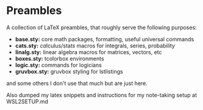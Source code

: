 # Preambles
A collection of LaTeX preambles, that roughly serve the following purposes:

- **base.sty:** core math packages, formatting, useful universal commands
- **cats.sty:** *ca*lculus/sta*ts* macros for integrals, series, probability
- **linalg.sty:** linear algebra macros for matrices, vectors, etc
- **boxes.sty:** tcolorbox environments
- **logic.sty:** commands for logicians
- **gruvbox.sty:** gruvbox styling for lstlistings

and some others I don't use that much but are just here.

Also dumped my latex snippets and instructions for my note-taking setup at WSL2SETUP.md
